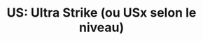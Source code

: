 ---
layout: term
title: 'US: Ultra Strike (ou USx selon le niveau)'
name: us
description: "'Frappe ultra': arme à puissance concentrée, pour détruire des <a href=\"#mod\">mods</a> ou un résonateur ciblé."
---